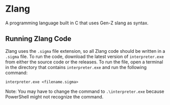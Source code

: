 # Zlang
A programming language built in C that uses Gen-Z slang as syntax.

## Running Zlang Code
Zlang uses the `.sigma` file extension, so all Zlang code should be written in a `.sigma` file. To run the code, download the latest version of `interpreter.exe` from either the source code or the releases. To run the file, open a terminal in the directory that contains `interpreter.exe` and run the following command:
```
interpreter.exe <filename.sigma>
```
Note: You may have to change the command to `.\interpreter.exe` because PowerShell might not recognize the command.

